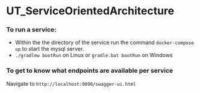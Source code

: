 # UT_ServiceOrientedArchitecture

### To run a service: 
* Within the the directory of the service run the command `docker-compose up` to start the mysql server.  
* `./gradlew bootRun` on Linux or `gradle.bat bootRun` on Windows 

### To get to know what endpoints are available per service 
Navigate to `http://localhost:9090/swagger-ui.html`
